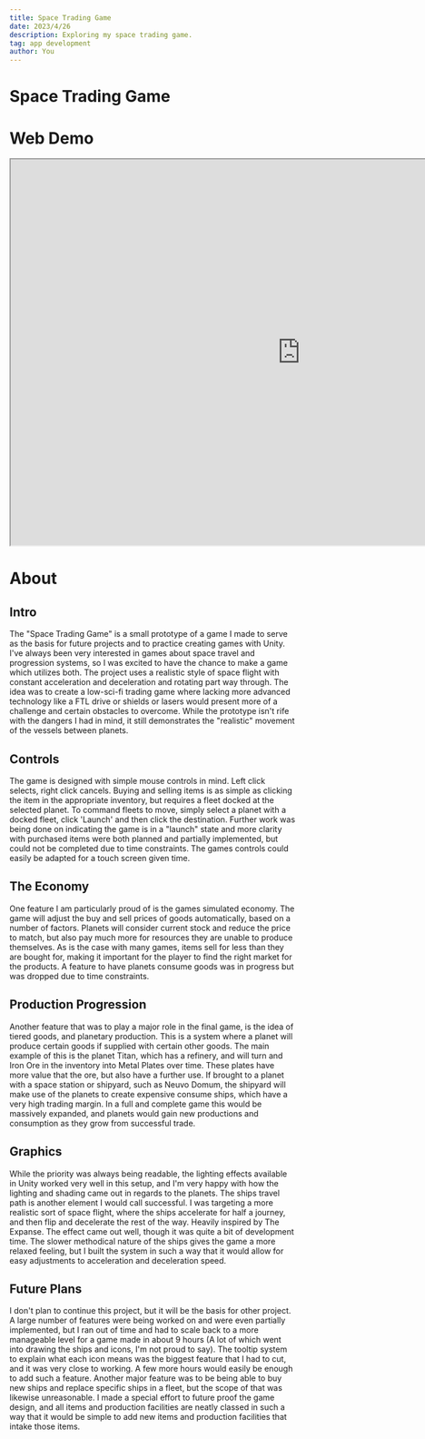 ```yaml
---
title: Space Trading Game
date: 2023/4/26
description: Exploring my space trading game.
tag: app development
author: You
---
```


# Space Trading Game


# Web Demo

<div style={{align: "center"}}>
<iframe src="https://game-dev-portfolio-pi.vercel.app/apps/space/index.html" style={{align: "center"}} name="Space Trading Game" scrolling="no" frameborder="1" marginheight="px" marginwidth="0px" height="680px" width="1020px"></iframe>
</div>

#
# About

## Intro
The "Space Trading Game" is a small prototype of a game I made to serve as the basis for future projects and to practice creating games with Unity. I've always been very interested in games about space travel and progression systems, so I was excited to have the chance to make a game which utilizes both. The project uses a realistic style of space flight with constant acceleration and deceleration and rotating part way through. The idea was to create a low-sci-fi trading game where lacking more advanced technology like a FTL drive or shields or lasers would present more of a challenge and certain obstacles to overcome. While the prototype isn't rife with the dangers I had in mind, it still demonstrates the "realistic" movement of the vessels between planets.

## Controls
The game is designed with simple mouse controls in mind. Left click selects, right click cancels. Buying and selling items is as simple as clicking the item in the appropriate inventory, but requires a fleet docked at the selected planet. To command fleets to move, simply select a planet with a docked fleet, click 'Launch' and then click the destination. Further work was being done on indicating the game is in a "launch" state and more clarity with purchased items were both planned and partially implemented, but could not be completed due to time constraints. The games controls could easily be adapted for a touch screen given time.

## The Economy
One feature I am particularly proud of is the games simulated economy. The game will adjust the buy and sell prices of goods automatically, based on a number of factors. Planets will consider current stock and reduce the price to match, but also pay much more for resources they are unable to produce themselves. As is the case with many games, items sell for less than they are bought for, making it important for the player to find the right market for the products. A feature to have planets consume goods was in progress but was dropped due to time constraints.

## Production Progression
Another feature that was to play a major role in the final game, is the idea of tiered goods, and planetary production. This is a system where a planet will produce certain goods if supplied with certain other goods. The main example of this is the planet Titan, which has a refinery, and will turn and Iron Ore in the inventory into Metal Plates over time. These plates have more value that the ore, but also have a further use. If brought to a planet with a space station or shipyard, such as Neuvo Domum, the shipyard will make use of the planets to create expensive consume ships, which have a very high trading margin. In a full and complete game this would be massively expanded, and planets would gain new productions and consumption as they grow from successful trade.

## Graphics
While the priority was always being readable, the lighting effects available in Unity worked very well in this setup, and I'm very happy with how the lighting and shading came out in regards to the planets. The ships travel path is another element I would call successful. I was targeting a more realistic sort of space flight, where the ships accelerate for half a journey, and then flip and decelerate the rest of the way. Heavily inspired by The Expanse. The effect came out well, though it was quite a bit of development time. The slower methodical nature of the ships gives the game a more relaxed feeling, but I built the system in such a way that it would allow for easy adjustments to acceleration and deceleration speed.

## Future Plans
I don't plan to continue this project, but it will be the basis for other project. A large number of features were being worked on and were even partially implemented, but I ran out of time and had to scale back to a more manageable level for a game made in about 9 hours (A lot of which went into drawing the ships and icons, I'm not proud to say). The tooltip system to explain what each icon means was the biggest feature that I had to cut, and it was very close to working. A few more hours would easily be enough to add such a feature. Another major feature was to be being able to buy new ships and replace specific ships in a fleet, but the scope of that was likewise unreasonable. I made a special effort to future proof the game design, and all items and production facilities are neatly classed in such a way that it would be simple to add new items and production facilities that intake those items. 